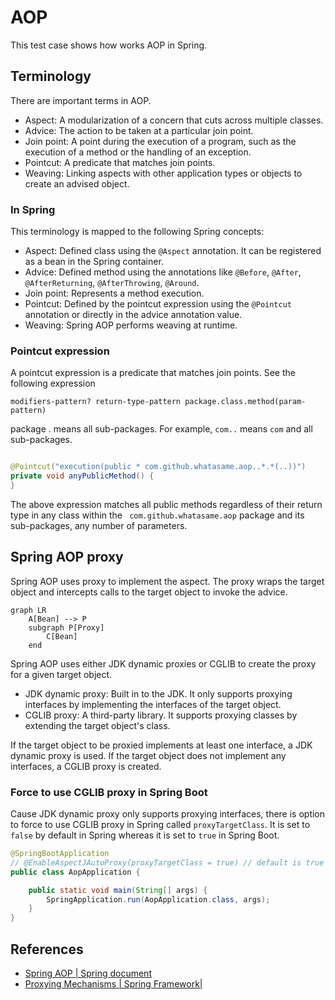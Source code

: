 # AOP

This test case shows how works AOP in Spring.

## Terminology

There are important terms in AOP.

- Aspect: A modularization of a concern that cuts across multiple classes.
- Advice: The action to be taken at a particular join point.
- Join point: A point during the execution of a program, such as the execution of a method or the handling of an
  exception.
- Pointcut: A predicate that matches join points.
- Weaving: Linking aspects with other application types or objects to create an advised object.

### In Spring

This terminology is mapped to the following Spring concepts:

- Aspect: Defined class using the `@Aspect` annotation. It can be registered as a bean in the Spring container.
- Advice: Defined method using the annotations like `@Before`, `@After`, `@AfterReturning`, `@AfterThrowing`,
  `@Around`.
- Join point: Represents a method execution.
- Pointcut: Defined by the pointcut expression using the `@Pointcut` annotation or directly in the advice annotation
  value.
- Weaving: Spring AOP performs weaving at runtime.

### Pointcut expression

A pointcut expression is a predicate that matches join points. See the following expression

```text
modifiers-pattern? return-type-pattern package.class.method(param-pattern)
``` 

package . means all sub-packages. For example, `com..` means `com` and all sub-packages.

```java

@Pointcut("execution(public * com.github.whatasame.aop..*.*(..))")
private void anyPublicMethod() {
}
```

The above expression matches all public methods regardless of their return type in any class within the `
com.github.whatasame.aop` package and its sub-packages, any number of parameters.

## Spring AOP proxy

Spring AOP uses proxy to implement the aspect. The proxy wraps the target object and intercepts calls to the target
object to invoke the advice.

```mermaid
graph LR
    A[Bean] --> P
    subgraph P[Proxy]
        C[Bean]
    end
```

Spring AOP uses either JDK dynamic proxies or CGLIB to create the proxy for a given target object.

- JDK dynamic proxy: Built in to the JDK. It only supports proxying interfaces by implementing the interfaces of the
  target object.
- CGLIB proxy: A third-party library. It supports proxying classes by extending the target object's class.

If the target object to be proxied implements at least one interface, a JDK dynamic proxy is used. If the target object
does not implement any interfaces, a CGLIB proxy is created.

### Force to use CGLIB proxy in Spring Boot

Cause JDK dynamic proxy only supports proxying interfaces, there is option to force to use CGLIB proxy in Spring
called `proxyTargetClass`. It is set to `false` by default in Spring whereas it is set to `true` in Spring Boot.

```java
@SpringBootApplication
// @EnableAspectJAutoProxy(proxyTargetClass = true) // default is true in Spring Boot
public class AopApplication {

    public static void main(String[] args) {
        SpringApplication.run(AopApplication.class, args);
    }
}
```

## References

- [Spring AOP | Spring document](https://docs.spring.io/spring-framework/docs/current/reference/html/core.html#aop)
- [Proxying Mechanisms | Spring Framework|](https://docs.spring.io/spring-framework/docs/current/reference/html/core.html#aop-proxying)
